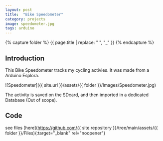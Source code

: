 ```yaml
---
layout: post
title:  "Bike Speedometer"
category: projects
image: speedometer.jpg
tags: arduino 
---
```

{% capture folder %}
{{ page.title | replace: " ", "_" }}
{% endcapture %}

## Introduction ##
This Bike Speedometer tracks my cycling activies. It was made from a Arduino Esplora.
<!--more-->

![Speedometer]({{ site.url }}/assets/{{ folder }}/Images/Speedometer.jpg)

The activity is saved on the SDcard, and then imported in a dedicated Database (Out of scope).

## Code ##
see files [here](https://github.com/{{ site.repository }}/tree/main/assets/{{ folder }}/Files){:target="_blank" rel="noopener"}
